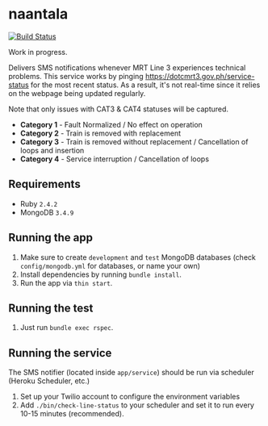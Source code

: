 # naantala

[![Build Status](https://travis-ci.org/itsacezon/naantala.svg?branch=master)](https://travis-ci.org/itsacezon/naantala)

Work in progress.

Delivers SMS notifications whenever MRT Line 3 experiences technical problems.
This service works by pinging https://dotcmrt3.gov.ph/service-status for the most recent status. As a result, it's not real-time since it relies on the webpage being updated regularly.

Note that only issues with CAT3 & CAT4 statuses will be captured.
- **Category 1** - Fault Normalized / No effect on operation
- **Category 2** - Train is removed with replacement
- **Category 3** - Train is removed without replacement / Cancellation of loops and insertion
- **Category 4** - Service interruption / Cancellation of loops

## Requirements
- Ruby `2.4.2`
- MongoDB `3.4.9`

## Running the app
1. Make sure to create `development` and `test` MongoDB databases (check `config/mongodb.yml` for databases, or name your own)
2. Install dependencies by running `bundle install`.
3. Run the app via `thin start`.

## Running the test
1. Just run `bundle exec rspec`.

## Running the service
The SMS notifier (located inside `app/service`) should be run via scheduler (Heroku Scheduler, etc.)
1. Set up your Twilio account to configure the environment variables
2. Add `./bin/check-line-status` to your scheduler and set it to run every 10-15 minutes (recommended).
